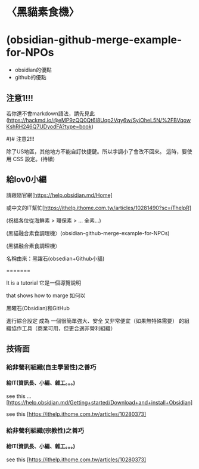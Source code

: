 # 〈黑貓素食機〉
# (obsidian-github-merge-example-for-NPOs 

- obsidian的優點
- github的優點

## 注意1!!!
若你還不會markdown語法，請先見此(https://hackmd.io/@eMP9zQQ0Qt6I8Uqp2Vqy6w/SyiOheL5N/%2FBVqowKshRH246Q7UDyodFA?type=book)

#)# 注意2!!!

除了US地區，其他地方不能自訂快捷鍵。所以字調小了會改不回來。
這時，要使用 CSS 設定。(待續)


## 給lov0小編

請跟隨官網[https://help.obsidian.md/Home]



或中文的IT幫忙[https://ithelp.ithome.com.tw/articles/10281490?sc=iThelpR]


(祝福各位從海鮮素 > 環保素 > ... 全素...)

(黑貓融合素食調理機〉(obsidian-github-merge-example-for-NPOs)

(黑貓融合素食調理機〉


名稱由來：黑躍石(obsedian+Github小貓)

=======

It is a tutorial 
它是一個導覽說明

that shows how to marge 
如何以

黑曜石(Obsidian)和GitHub

進行綜合設定
成為
一個很簡單強大、安全
又非常便宜（如果無特殊需要）
的組織協作工具（商業可用，但更合適非營利組織）

## 技術面

### 給非營利組織(自主學習性)之善巧

  #### 給IT(資訊長、小編、雜工。。。)

see this ... [https://help.obsidian.md/Getting+started/Download+and+install+Obsidian]


see this [https://ithelp.ithome.com.tw/articles/10280373]


### 給非營利組織(宗教性)之善巧

  #### 給IT(資訊長、小編、雜工。。。)


see this [https://ithelp.ithome.com.tw/articles/10280373]

  
